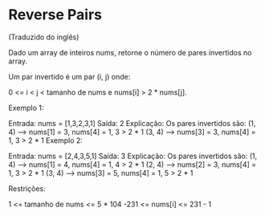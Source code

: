 # Reverse Pairs

(Traduzido do inglês)

Dado um array de inteiros nums, retorne o número de pares invertidos no array.

Um par invertido é um par (i, j) onde:

0 <= i < j < tamanho de nums e
nums[i] > 2 * nums[j].

Exemplo 1:

Entrada: nums = [1,3,2,3,1]
Saída: 2
Explicação: Os pares invertidos são:
(1, 4) --> nums[1] = 3, nums[4] = 1, 3 > 2 * 1
(3, 4) --> nums[3] = 3, nums[4] = 1, 3 > 2 * 1
Exemplo 2:

Entrada: nums = [2,4,3,5,1]
Saída: 3
Explicação: Os pares invertidos são:
(1, 4) --> nums[1] = 4, nums[4] = 1, 4 > 2 * 1
(2, 4) --> nums[2] = 3, nums[4] = 1, 3 > 2 * 1
(3, 4) --> nums[3] = 5, nums[4] = 1, 5 > 2 * 1

Restrições:

1 <= tamanho de nums <= 5 * 104
-231 <= nums[i] <= 231 - 1